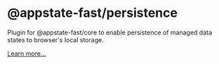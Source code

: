 # @appstate-fast/persistence

Plugin for @appstate-fast/core to enable persistence of managed data states to browser's local storage.

[Learn more...](https://vue3.dev/docs/extensions-persistence)

